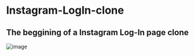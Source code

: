 ﻿# Instagram-LogIn-clone

 <h2>The beggining of a Instagram Log-In page clone</h2>
 
![image](https://github.com/lauradsc/Instagram-LogIn-clone/assets/99484087/834277a3-73a6-4a4b-94d6-57ed476f657f)

